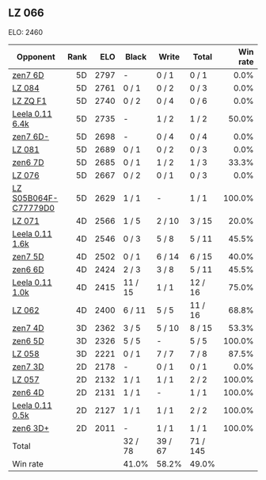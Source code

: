 ## LZ 066 ##

ELO: 2460

Opponent | Rank | ELO | Black | Write | Total | Win rate
---------|-----:|----:|-------|-------|-------|-------:
[zen7 6D](zen7%206D.md) | 5D | 2797 | - | 0 / 1 | 0 / 1 | 0.0%
[LZ 084](LZ%20084.md) | 5D | 2761 | 0 / 1 | 0 / 2 | 0 / 3 | 0.0%
[LZ ZQ F1](LZ%20ZQ%20F1.md) | 5D | 2740 | 0 / 2 | 0 / 4 | 0 / 6 | 0.0%
[Leela 0.11 6.4k](Leela%200.11%206.4k.md) | 5D | 2735 | - | 1 / 2 | 1 / 2 | 50.0%
[zen7 6D-](zen7%206D-.md) | 5D | 2698 | - | 0 / 4 | 0 / 4 | 0.0%
[LZ 081](LZ%20081.md) | 5D | 2689 | 0 / 1 | 0 / 2 | 0 / 3 | 0.0%
[zen6 7D](zen6%207D.md) | 5D | 2685 | 0 / 1 | 1 / 2 | 1 / 3 | 33.3%
[LZ 076](LZ%20076.md) | 5D | 2667 | 0 / 2 | 0 / 1 | 0 / 3 | 0.0%
[LZ S05B064F-C77779D0](LZ%20S05B064F-C77779D0.md) | 5D | 2629 | 1 / 1 | - | 1 / 1 | 100.0%
[LZ 071](LZ%20071.md) | 4D | 2566 | 1 / 5 | 2 / 10 | 3 / 15 | 20.0%
[Leela 0.11 1.6k](Leela%200.11%201.6k.md) | 4D | 2546 | 0 / 3 | 5 / 8 | 5 / 11 | 45.5%
[zen7 5D](zen7%205D.md) | 4D | 2502 | 0 / 1 | 6 / 14 | 6 / 15 | 40.0%
[zen6 6D](zen6%206D.md) | 4D | 2424 | 2 / 3 | 3 / 8 | 5 / 11 | 45.5%
[Leela 0.11 1.0k](Leela%200.11%201.0k.md) | 4D | 2415 | 11 / 15 | 1 / 1 | 12 / 16 | 75.0%
[LZ 062](LZ%20062.md) | 4D | 2400 | 6 / 11 | 5 / 5 | 11 / 16 | 68.8%
[zen7 4D](zen7%204D.md) | 3D | 2362 | 3 / 5 | 5 / 10 | 8 / 15 | 53.3%
[zen6 5D](zen6%205D.md) | 3D | 2326 | 5 / 5 | - | 5 / 5 | 100.0%
[LZ 058](LZ%20058.md) | 3D | 2221 | 0 / 1 | 7 / 7 | 7 / 8 | 87.5%
[zen7 3D](zen7%203D.md) | 2D | 2178 | - | 0 / 1 | 0 / 1 | 0.0%
[LZ 057](LZ%20057.md) | 2D | 2132 | 1 / 1 | 1 / 1 | 2 / 2 | 100.0%
[zen6 4D](zen6%204D.md) | 2D | 2131 | 1 / 1 | - | 1 / 1 | 100.0%
[Leela 0.11 0.5k](Leela%200.11%200.5k.md) | 2D | 2127 | 1 / 1 | 1 / 1 | 2 / 2 | 100.0%
[zen6 3D+](zen6%203D+.md) | 2D | 2011 | - | 1 / 1 | 1 / 1 | 100.0%
Total | | | 32 / 78 | 39 / 67 | 71 / 145 | 
Win rate| | | 41.0% | 58.2% | 49.0% | 
